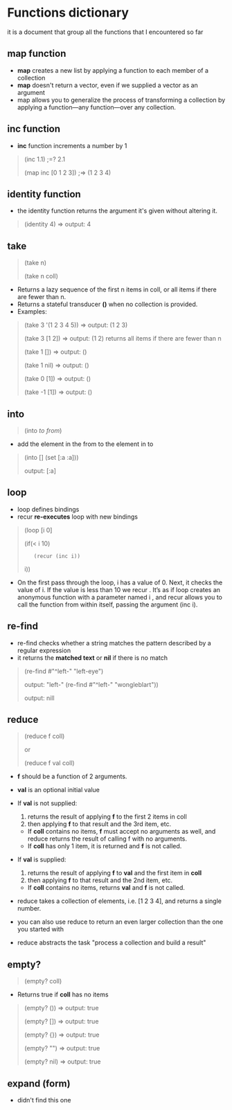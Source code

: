 # Functions dictionary 
it is a document that group all the functions that I encountered so far

## map function
- **map** creates a new list by applying a function to each member of a collection 
- **map** doesn't return a vector, even if we supplied a vector as an argument
- map allows you to generalize the process of transforming a collection by applying a function—any function—over any collection.

## inc function
- **inc** function increments a number by 1

>(inc 1.1) ;=? 2.1
>
>(map inc [0 1 2 3]) ;=> (1 2 3 4)

## identity function 
- the identity function returns the argument it's given without altering it.
> (identity 4) => output: 4

## take
> (take n)
>
> (take n coll)
- Returns a lazy sequence of the first n items in coll, or all items if there are fewer than n.
- Returns a stateful transducer **()** when no collection is provided.
- Examples:
> (take 3 '(1 2 3 4 5)) => output: (1 2 3)
>
> (take 3 [1 2]) => output: (1 2) returns all items if there are fewer than n
>
> (take 1 []) => output: ()
>
> (take 1 nil) => output: ()
>
> (take 0 [1]) => output: ()
>
> (take -1 [1]) => output: ()

## into
> (into *to* *from*)
- add the element in the from to the element in to
> (into [] (set [:a :a]))
>
> output: [:a] 

## loop
- loop defines bindings
- recur **re-executes** loop with new bindings
> (loop [i 0]
>
>    (if(< i 10)
>
>        (recur (inc i))
>
>    i))
- On the first pass through the loop, i has a value of 0. Next, it checks the value of i. If the value is less than 10 we recur . It’s as if loop creates an anonymous function with a parameter named i , and recur allows you to call the function from within itself, passing the argument (inc i).


## re-find
- re-find checks whether a string matches the pattern described by a regular expression
- it returns the **matched text** or **nil** if there is no match
> (re-find #"^left-" "left-eye")
>
> output: "left-"
> (re-find #"^left-" "wongleblart"))
>
> output: nill

## reduce
> (reduce f coll)
>
> or
>
> (reduce f val coll)
- **f** should be a function of 2 arguments. 
- **val** is an optional initial value

- If **val** is not supplied:
    1. returns the result of applying **f** to the first 2 items in coll
    2. then applying **f** to that result and the 3rd item, etc.
    - If **coll** contains no items, **f** must accept no arguments as well, and reduce returns the result of calling f with no arguments.  
    - If **coll** has only 1 item, it is returned and **f** is not called.

- If **val** is supplied:
    1. returns the result of applying **f** to **val** and the first item in **coll**
    2. then applying **f** to that result and the 2nd item, etc. 
    - If **coll** contains no items, returns **val** and **f** is not called.
- reduce takes a collection of elements, i.e. [1 2 3 4], and returns a single number. 
- you can also use reduce to return an even larger collection than the one you started with
- reduce abstracts the task "process a collection and build a result"


## empty?
> (empty? coll)
- Returns true if **coll** has no items 
> (empty? ()) => output: true
>
> (empty? []) => output: true
>
> (empty? {}) => output: true
>
> (empty? "") => output: true
>
> (empty? nil) => output: true


## expand (form)
- didn't find this one 

## 